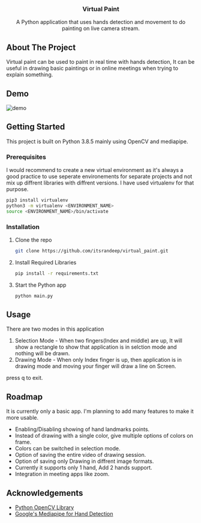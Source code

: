 <h3 align="center">Virtual Paint</h3>

  <p align="center">
    A Python application that uses hands detection and movement to do painting on live camera stream.
    <br />
  </p>
</p>


## About The Project

Virtual paint can be used to paint in real time with hands detection, It can be useful in drawing basic paintings or in online meetings when trying to explain something.


## Demo

   ![demo](https://user-images.githubusercontent.com/15001968/122640216-e1599a00-d11b-11eb-9055-8bf886192894.gif)



## Getting Started

This project is built on Python 3.8.5 mainly using OpenCV and mediapipe.

### Prerequisites

I would recommend to create a new virtual environment as it's always a good practice to use seperate environements for separate projects and not mix up diffrent libraries with diffrent versions. I have used virtualenv for that purpose.

  ```sh
  pip3 install virtualenv
  python3 -m virtualenv <ENVIRONMENT_NAME>
  source <ENVIRONMENT_NAME>/bin/activate
  ```

### Installation

1. Clone the repo
   ```sh
   git clone https://github.com/itsrandeep/virtual_paint.git
   ```
2. Install Required Libraries
   ```sh
   pip install -r requirements.txt
   ```
3. Start the Python app
   ```sh
   python main.py
   ```


## Usage

There are two modes in this application

1) Selection Mode - When two fingers(Index and middle) are up, It will show a rectangle to show that application is in selction mode and nothing will be drawn.
2) Drawing Mode - When only Index finger is up, then application is in drawing mode and moving your finger will draw a line on Screen.

press q to exit.


## Roadmap

It is currently only a basic app. I'm planning to add many features to make it more usable.

* Enabling/Disabling showing of hand landmarks points.
* Instead of drawing with a single color, give multiple options of colors on frame.
* Colors can be switched in selection mode.
* Option of saving the entire video of drawing session.
* Option of saving only Drawing in diffrent image formats.
* Currently it supports only 1 hand, Add 2 hands support.
* Integration in meeting apps like zoom.


## Acknowledgements
* [Python OpenCV Library](https://docs.opencv.org/master/d6/d00/tutorial_py_root.html)
* [Google's Mediapipe for Hand Detection](https://google.github.io/mediapipe)

